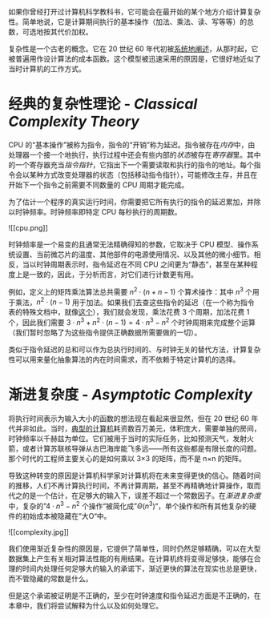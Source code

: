 如果你曾经打开过计算机科学教科书，它可能会在最开始的某个地方介绍计算复杂性。简单地说，它是计算期间执行的基本操作（加法、乘法、读、写等等）的总数，可选地按其代价加权。

复杂性是一个古老的概念。它在 20 世纪 60 年代初被[系统地阐述](http://www.cs.albany.edu/~res/comp_complexity_ams_1965.pdf)，从那时起，它被普遍用作设计算法的成本函数。这个模型被迅速采用的原因是，它很好地近似了当时计算机的工作方式。

# 经典的复杂性理论 - *Classical Complexity Theory*

CPU 的“基本操作”被称为指令，指令的“开销”称为延迟。指令被存在*内存*中，由处理器一个接一个地执行，执行过程中还会有些内部的*状态*被存在*寄存器*里。其中的一个寄存器充当*指令指针*，它指出下一个需要读取和执行的指令的地址。每个指令会以某种方式改变处理器的状态（包括移动指令指针），可能修改主存，并且在开始下一个指令之前需要不同数量的 CPU 周期才能完成。

为了估计一个程序的真实运行时间，你需要把它所有执行的指令的延迟累加，并除以时钟频率。时钟频率即特定 CPU 每秒执行的周期数。

![[cpu.png]]

时钟频率是一个易变的且通常无法精确得知的参数，它取决于 CPU 模型、操作系统设置、当前微芯片的温度、其他部件的电源使用情况、以及其他的微小细节。相反，当以时钟周期表示时，指令延迟在不同 CPU 之间更为“静态”，甚至在某种程度上是一致的，因此，于分析而言，对它们进行计数更有用。

例如，定义上的矩阵乘法算法总共需要 $n^2⋅(n+n−1)$ 个算术操作：其中 $n^3$ 个用于乘法，$n^2⋅(n−1)$ 用于加法。如果我们去查这些指令的延迟（在一个称为指令表的特殊文档中，就像[这个](https://www.agner.org/optimize/instruction_tables.pdf)），我们就会发现，乘法花费 3 个周期，加法花费 1 个，因此我们需要 $3⋅n^3+n^2⋅(n-1)=4⋅n^3-n^2$ 个时钟周期来完成整个运算（我们暂时忽略了为这些指令提供正确数据所需要做的一切）。

类似于指令延迟的总和可以作为总执行时间的、与时钟无关的替代方法，计算复杂性可以用来量化抽象算法的内在时间需求，而不依赖于特定计算机的选择。

# 渐进复杂度 - *Asymptotic Complexity*

将执行时间表示为输入大小的函数的想法现在看起来很显然，但在 20 世纪 60 年代并非如此。当时，[典型的计算机](https://en.wikipedia.org/wiki/CDC_1604)耗资数百万美元，体积庞大，需要单独的房间，时钟频率以千赫兹为单位。它们被用于当时的实际任务，比如预测天气，发射火箭，或者计算苏联核导弹从古巴海岸能飞多远——所有这些都是有限长度的问题。那个时代的工程师主要关心的是如何乘以 3×3 的矩阵，而不是 n×n 的矩阵。

导致这种转变的原因是计算机科学家对计算机将在未来变得更快的信心。随着时间的推移，人们不再计算执行时间，不再计算周期，甚至不再精确地计算操作，取而代之的是一个估计，在足够大的输入下，误差不超过一个常数因子。在*渐进复杂度*中，复杂的”$4⋅n^3-n^2$ 个操作“被简化成”$Θ(n^3)$“，单个操作和所有其他复杂的硬件的初始成本被隐藏在”大O“中。

![[complexity.jpg]]

我们使用渐近复杂性的原因是，它提供了简单性，同时仍然足够精确，可以在大型数据集上产生有关相对算法性能的有用结果。在计算机终将变得足够快，能够在合理的时间内处理任何足够大的输入的承诺下，渐近更快的算法在现实也总是更快，而不管隐藏的常数是什么。

但是这个承诺被证明是不正确的，至少在时钟速度和指令延迟方面是不正确的，在本章中，我们将尝试解释为什么以及如何处理它。